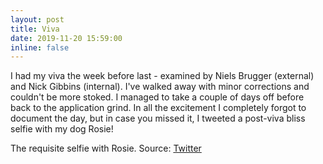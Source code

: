 ```yaml
---
layout: post
title: Viva
date: 2019-11-20 15:59:00
inline: false
---
```


I had my viva the week before last - examined by Niels Brugger (external) and Nick Gibbins (internal). I've walked away with minor corrections and couldn't be more stoked. I managed to take a couple of days off before back to the application grind. In all the excitement I completely forgot to document the day, but in case you missed it, I tweeted a post-viva bliss selfie with my dog Rosie!

<div class="img_row">
    <img class="col three left" src="{{ site.baseurl }}/assets/img/viva-bliss.png" alt="" title="Post-viva Bliss"/>
</div>
<div class="col three caption">
    The requisite selfie with Rosie. Source: <a href="https://twitter.com/jessogden/status/1192489038026100742">Twitter</a>
</div>
